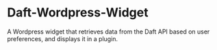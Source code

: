# Daft-Wordpress-Widget
A Wordpress widget that retrieves data from the Daft API based on user preferences, and displays it in a plugin. 
